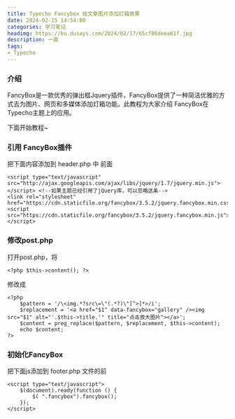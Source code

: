 ```yaml
---
title: Typecho Fancybox 给文章图片添加灯箱效果
date: 2024-02-15 14:54:00
categories: 学习笔记
headimg: https://bu.dusays.com/2024/02/17/65cf86deea61f.jpg
description: 一直
tags:
- Typecho
---
```


### 介绍
FancyBox是一款优秀的弹出框Jquery插件，FancyBox提供了一种简洁优雅的方式去为图片、网页和多媒体添加灯箱功能。此教程为大家介绍 FancyBox在Typecho主题上的应用。

下面开始教程~

### 引用 FancyBox插件
把下面内容添加到 header.php 中 </head> 前面
```
<script type="text/javascript" src="http://ajax.googleapis.com/ajax/libs/jquery/1.7/jquery.min.js"></script> <!--如果主题已经引用了jQuery库，可以忽略这条-->
<link rel="stylesheet" href="https://cdn.staticfile.org/fancybox/3.5.2/jquery.fancybox.min.css">
<script src="https://cdn.staticfile.org/fancybox/3.5.2/jquery.fancybox.min.js"></script>
```
### 修改post.php
打开post.php，将
```
<?php $this->content(); ?>
```
修改成
```
<?php
    $pattern = '/\<img.*?src\=\"(.*?)\"[^>]*>/i';
    $replacement = '<a href="$1" data-fancybox="gallery" /><img src="$1" alt="'.$this->title.'" title="点击放大图片"></a>';
    $content = preg_replace($pattern, $replacement, $this->content);
    echo $content;
?>
```
### 初始化FancyBox
把下面js添加到 footer.php 文件的</body>前
```
<script type="text/javascript">
    $(document).ready(function () {
        $( ".fancybox").fancybox();
    });
</script>
```